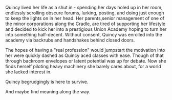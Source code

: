 Quincy lived her life as a shut in - spending her days holed up in her room, endlessly scrolling obscure forums, lurking, posting, and doing just enough to keep the lights on in her head. Her parents,senior management of one of the minor corporations along the Cradle, are tired of supporting her lifestyle and decided to kick her into a prestigious Union Academy hoping to turn her into something half-decent. Without consent, Quincy was enrolled into the academy via backrubs and handshakes behind closed doors.

The hopes of having a "real profession" would jumpstart the motivation into her were quickly dashed as Quincy aced classes with ease. Though of that through backroom envelopes or latent potential was up for debate. Now she finds herself piloting heavy machinery she barely cares about, for a world she lacked interest in.

Quincy begrudgingly is here to survive.

And maybe find meaning along the way.